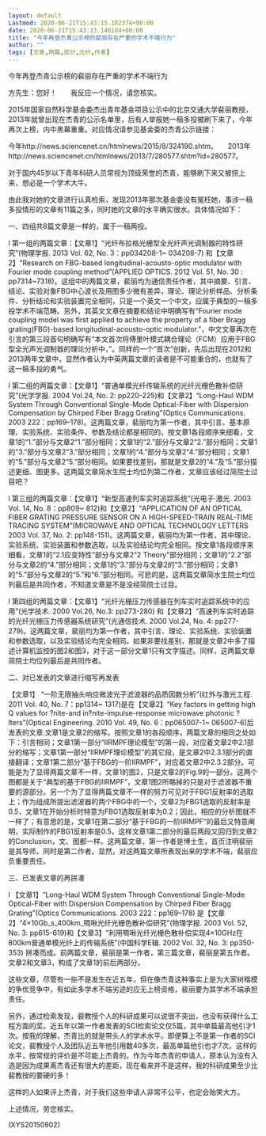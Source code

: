 ```yaml
---
layout: default
Lastmod: 2020-06-21T15:43:15.182374+00:00
date: 2020-06-21T15:43:13.140104+00:00
title: "今年再登杰青公示榜的裴丽存在严重的学术不端行为"
author: ""
tags: [文章,两篇,部分,光纤,作者]
---
```


今年再登杰青公示榜的裴丽存在严重的学术不端行为

方先生：您好！　　我反应一个情况，请您核实。

2015年国家自然科学基金委杰出青年基金项目公示中的北京交通大学裴丽教授，2013年就曾出现在杰青的公示名单里，后有人举报她一稿多投被刷下来了，今年再次上榜，内中黑幕重重。对应情况请参见基金委的杰青公示链接：

今年http://news.sciencenet.cn/htmlnews/2015/8/324190.shtm。　　2013年http://news.sciencenet.cn/htmlnews/2013/7/280577.shtm?id=280577。

对于国内45岁以下青年科研人员常视为顶级荣誉的杰青，能够刷下来又被捞上来，想必是一个学术大牛。

由此我对她的文章进行认真检索，发现2013年那次基金委没有冤枉她，事涉一稿多投情形的文章有11篇之多，同时她的文章的水平确实很水。具体情况如下：

一、四组共8篇文章是一样的，属于一稿两投。

l  第一组的两篇文章：【文章1】“光纤布拉格光栅型全光纤声光调制器的特性研究”(物理学报. 2013 Vol. 62, No. 3：pp034208-1~ 034208-7) 和【文章2】“Research on FBG-based longitudinal-acousto-optic modulator with Fourier mode coupling method”(APPLIED OPTICS. 2012 Vol. 51, No. 30 : pp7314~7318)。这组中的两篇文章，裴丽均为通信责任作者，其中摘要、引言、结论、实验对象FBG中心波长及用图多少微有差异，理论、理论分析样品、分析条件、分析结论和实验装置完全相同，只是一个英文一个中文，应属于典型的一稿多投学术不端范畴。另外，其英文文章在摘要和结论中明确写有“Fourier mode coupling model was first applied to achieve the property of a fiber Bragg grating(FBG)-based longitudinal-acousto-optic modulator.”，中文文章再次在引言的第三段首句明确写有“本文首次将傅里叶模式耦合理论（FCM）应用于FBG型全光声光调制器的理论分析中，”。同样的一个“首次”创新，先后出现在2012和2013两年文章中，显然作者认为中英两篇文章的读者是不可能重合的，也就有了这一稿多投的勇气。

l  第二组的两篇文章：【文章1】“普通单模光纤传输系统的光纤光栅色散补偿研究”(光学学报. 2004 Vol.24, No. 2: pp220-225)和【文章2】“Long-Haul WDM System Through Conventional Single-Mode Optical-Fiber with Dispersion Compensation by Chirped Fiber Bragg Grating”(Optics Communications. 2003 222：pp169–178)。这两篇文章，裴丽均为第一作者，其中引言、基本原理、实验系统、实验条件、参数及结论都是相同的。按文章1各段顺序来细看，文章1的“1.”部分与文章2“1.”部分相同；文章1的“2.”部分与文章2“2.”部分相同；文章1的“3.”部分与文章2“3.”部分相同；文章1的“4.”部分与文章2“4.”部分相同；文章1的“5.”部分与文章2“5.”部分相同。如果要找差别，那就是文章2的“4.”及“5.”部分描述更细、图更多。这两篇文章简水生院士均位列第二作者，文章应该经过简院士过目吧？

l  第三组的两篇文章：【文章1】“新型高速列车实时追踪系统”(光电子·激光. 2003 Vol. 14, No. 8：pp809~ 812)和【文章2】“APPLICATION OF AN OPTICAL FIBER GRATING PRESSURE SENSOR ON A HIGH-SPEED-TRAIN REAL-TIME TRACING SYSTEM”(MICROWAVE AND OPTICAL TECHNOLOGY LETTERS 2003 Vol. 37, No. 2: pp148-151)。这两篇文章，裴丽均为第一作者，其中理论、实验系统、实验装置和参数选取，以及实验结论均完全相同。按文章1各段顺序来细看，文章1的“2.1应变特性”部分与文章2“2 Theory”部分相同；文章1的“2.2”部分与文章2的“4.”部分相同；文章1的“3.”部分与文章2的“3.”部分相同；文章1的“5.”部分与文章2的“5.”和“6.”部分相同。可悲的是，这两篇文章简水生院士均位列最后是共同作者，不知道文章是不是没经简院士过目。

l  第四组的两篇文章：【文章1】“光纤光栅压力传感器在列车实时追踪系统中的应用”(光学技术. 2000 Vol.26, No.3: pp273-280) 和【文章2】“高速列车实时追踪的光纤光栅压力传感器系统研究”(光通信技术. 2000 Vol.24, No. 4: pp277-279)。这两篇文章，裴丽均为第一作者，其中引言、理论、实验系统、实验装置和参数选取，以及实验结论均完全相同。如果非要找差别，那就是文章2中多了描述计算机监控的图2和图3，对于这一部分文章1只有文字描述。同样，这两篇文章简院士均位列最后是共同作者。

二、对已发表的文章进行缩写再发表

【文章1】 “一阶无限抽头响应微波光子滤波器的品质因数分析”(红外与激光工程. 2011 Vol. 40, No. 7：pp1314~ 1317)是在【文章2】“Key factors in getting high Q values for ?nite-and in?nite-impulse-response microwave photonic ?lters”(Optical Engineering. 2010 Vol. 49, No. 6：pp065007-1~ 065007-6)后发表的文章.文章1是文章2的缩写。按照文章1的各段顺序，两篇文章的相同之处如下：引言相同；文章1第一部分“IIRMPF理论模型”的第一段，对应着文章2中2.1部分的缩写；文章1第一部分“IIRMPF理论模型”的其它段，是文章2中2.3.1部分的直接翻译；文章1第二部分“基于FBG的一阶IIRMPF”，对应着文章2中2.3.2部分。可能是为了显得两篇文章不一样，文章1的图2，只是文章2的Fig.9的一部分。这两个图都是关于“典型的基于FBG的IIRMPF”，文章1图2所略掉的只是对于滤波器不重要的源部分。另一个为了显得两篇文章不一样的努力可见对于FBG1反射率的选取上；作为组成所提出滤波器的两个FBG中的一个，文章2为FBG1选取的反射率是0.5，文章1在开始分析时特意为FBG1选取反射率为0.2；因此，相应的分析图就不一样了；有意思的是，文章1在第二部分“基于FBG的一阶IIRMPF”的最后又特意阐明，实际制作的FBG1反射率是0.5，这样文章1第二部分的最后两段又回归到文章2的Conclusion，文、图都一样。这两篇文章，第一作者是博士生，首页注明裴丽是其导师，同时是第二作者。显然，对这两篇文章所表现出来的学术不端，裴丽应负重要责任。

三、已发表文章的再拼凑

l  【文章1】“Long-Haul WDM System Through Conventional Single-Mode Optical-Fiber with Dispersion Compensation by Chirped Fiber Bragg Grating”(Optics Communications.  2003 222：pp169–178) 是【文章2】“4×10Gb_s_400km_啁啾光纤光栅色散补偿研究”(物理学报. 2003 Vol. 52, No. 3: pp615-619)和【文章3】“利用啁啾光纤光栅色散补偿实现4×10GHz在800km普通单模光纤上的传输系统”(中国科学E辑. 2002 Vol. 32, No. 3: pp350-353) 拼凑而成。前两篇文章，裴丽是第一作者，第三篇文章，裴丽是第五作者。文章2和文章3，构成了文章1的前后两部分。

这些文章，尽管有一些不是发生在近五年，但在像杰青这种事实上是为大家树楷模的争优竞争中，有如此多学术不端劣迹的应无上榜资格，裴丽要为其学术不端承担责任。

另外，通过检索发现，裴教授个人的科研成果可以说很不突出，也没有获得什么工程方面的奖。近五年以第一作者发表的SCI检索论文仅5篇，其中单篇最高他引才1次。按我的理解，杰青比的就是带头人的学术水平。即便算上不是第一作者的SCI论文，裴教授个人及团队近五年他引用数40多次，最高单篇他引也才7次。这样的水平，按常规的评价是不可能上杰青的。作为今年杰青的申请人，原本认为没有入选是因为成果离杰青还有很大的差距，现在看来并不是这样，我的科研成果至少比裴教授的要硬的多！

这样的人如果评上杰青，对于我们这些申请人非常不公平，也定会贻笑大方。

上述情况，劳您核实。

(XYS20150902)

